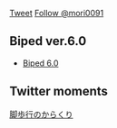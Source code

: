 <a href="https://twitter.com/share?ref_src=twsrc%5Etfw" class="twitter-share-button" data-show-count="false">Tweet</a><script async src="https://platform.twitter.com/widgets.js" charset="utf-8"></script>
<a href="https://twitter.com/mori0091?ref_src=twsrc%5Etfw" class="twitter-follow-button" data-show-count="false">Follow @mori0091</a><script async src="https://platform.twitter.com/widgets.js" charset="utf-8"></script>

## Biped ver.6.0

- [Biped 6.0](https://mori0091.github.io/Biped/biped6.0.html)


## Twitter moments
<a class="twitter-moment" href="https://twitter.com/i/moments/1035130618584002560?ref_src=twsrc%5Etfw">脚歩行のからくり</a> <script async src="https://platform.twitter.com/widgets.js" charset="utf-8"></script> 
